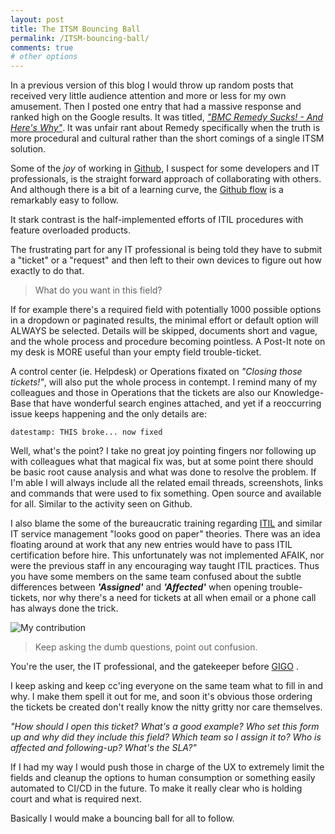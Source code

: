 ```yaml
---
layout: post
title: The ITSM Bouncing Ball
permalink: /ITSM-bouncing-ball/
comments: true
# other options
---
```


In a previous version of this blog I would throw up random posts that received very little audience attention and more or less for my own amusement. Then I posted one entry that had a massive response and ranked high on the Google results. It was titled, [*"BMC Remedy Sucks! - And Here's Why"*](https://web.archive.org/web/20150302010546/http://paulywill.com/bmc-remedy-sucks).
It was unfair rant about Remedy specifically when the truth is more procedural and cultural rather than the short comings of a single ITSM solution.

Some of the _joy_ of working in [Github](Github.com), I suspect for some developers and IT professionals, is the straight forward approach of collaborating with others. And although there is a bit of a learning curve, the [Github flow](https://guides.github.com/introduction/flow/) is a remarkably easy to follow.

It stark contrast is the half-implemented efforts of ITIL procedures with feature overloaded products. 

The frustrating part for any IT professional is being told they have to submit a "ticket" or a "request" and then left to their own devices to figure out how exactly to do that.

> What do you want in this field?

If for example there's a required field with potentially 1000 possible options in a dropdown or paginated results, the minimal effort or default option will ALWAYS be selected. Details will be skipped, documents short and vague, and the whole process and procedure becoming pointless. A Post-It note on my desk is MORE useful than your empty field trouble-ticket.

A control center (ie. Helpdesk) or Operations fixated on _"Closing those tickets!"_, will also put the whole process in contempt. I remind many of my colleagues and those in Operations that the tickets are also our Knowledge-Base that have wonderful search engines attached, and yet if a reoccurring issue keeps happening and the only details are:

```datestamp: THIS broke... now fixed```

Well, what's the point? I take no great joy pointing fingers nor following up with colleagues what that magical fix was, but at some point there should be basic root cause analysis and what was done to resolve the problem. If I'm able I will always include all the related email threads, screenshots, links and commands that were used to fix something. Open source and available for all. Similar to the activity seen on Github.

I also blame the some of the bureaucratic training regarding [ITIL](https://en.wikipedia.org/wiki/ITIL) and similar IT service management "looks good on paper" theories. There was an idea floating around at work that any new entries would have to pass ITIL certification before hire. This unfortunately was not implemented AFAIK, nor were the previous staff in any encouraging way taught ITIL practices. Thus you have some members on the same team confused about the subtle differences between __*'Assigned'*__ and __*'Affected'*__ when opening trouble-tickets, nor why there's a need for tickets at all when email or a phone call has always done the trick.

![My contribution](https://media.giphy.com/media/nJPkKr231dvKo/giphy.gif)

> Keep asking the dumb questions, point out confusion.

You're the user, the IT professional, and the gatekeeper before [GIGO](https://en.wikipedia.org/wiki/Garbage_in,_garbage_out) .

I keep asking and keep cc'ing everyone on the same team what to fill in and why. I make them spell it out for me, and soon it's obvious those ordering the tickets be created don't really know the nitty gritty nor care themselves. 

*"How should I open this ticket? What's a good example? Who set this form up and why did they include this field? Which team so I assign it to? Who is affected and following-up? What's the SLA?"*

If I had my way I would push those in charge of the UX to extremely limit the fields and cleanup the options to human consumption or something easily automated to CI/CD in the future. To make it really clear who is holding court and what is required next. 

Basically I would make a bouncing ball for all to follow.




